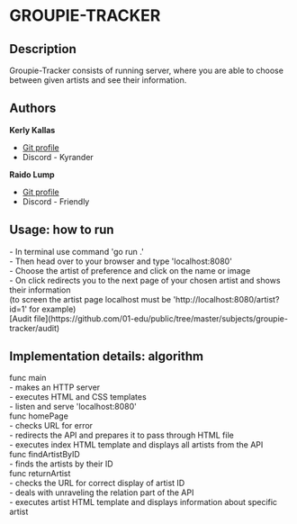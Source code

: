 <h1>GROUPIE-TRACKER</h1>

<h2>Description</h2>
Groupie-Tracker consists of running server,
where you are able to choose between given artists and see their information.

<h2>Authors</h2>

**Kerly Kallas**
- [Git profile](https://git.01.kood.tech/kyrander "kyrander")
- Discord - Kyrander

**Raido Lump**
- [Git profile](https://git.01.kood.tech/raidoxd "raidoxd")
- Discord - Friendly

<h2>Usage: how to run</h2>
- In terminal use command 'go run .'<br>
- Then head over to your browser and type 'localhost:8080'<br>
- Choose the artist of preference and click on the name or image<br>
- On click redirects you to the next page of your chosen artist and shows their information<br>
(to screen the artist page localhost must be 'http://localhost:8080/artist?id=1' for example)<br>
[Audit file](https://github.com/01-edu/public/tree/master/subjects/groupie-tracker/audit)


<h2>Implementation details: algorithm</h2>
func main<br>
    - makes an HTTP server<br>
    - executes HTML and CSS templates<br>
    - listen and serve 'localhost:8080'<br>
func homePage<br>
    - checks URL for error<br>
    - redirects the API and prepares it to pass through HTML file<br>
    - executes index HTML template and displays all artists from the API<br>
func findArtistByID<br>
    - finds the artists by their ID<br>
func returnArtist<br>
    - checks the URL for correct display of artist ID<br>
    - deals with unraveling the relation part of the API<br>
    - executes artist HTML template and displays information about specific artist<br>
